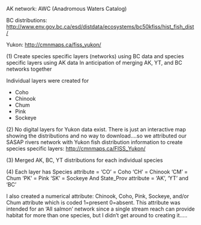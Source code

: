AK network: AWC (Anadromous Waters Catalog)

BC distributions: http://www.env.gov.bc.ca/esd/distdata/ecosystems/bc50kfiss/hist_fish_dist/

Yukon: http://cmnmaps.ca/fiss_yukon/

(1)	Create species specific layers (networks) using BC data and species specific layers using AK data In anticipation of merging AK, YT, and BC networks together

Individual layers were created for 
- Coho
- Chinook
- Chum
- Pink
- Sockeye		

(2)	No digital layers for Yukon data exist. There is just an interactive map showing the distributions and no way to download….so we attributed our SASAP rivers network with Yukon fish distribution information to create species specific layers:
http://cmnmaps.ca/FISS_Yukon/

(3)	Merged AK, BC, YT distributions for each individual species

(4)	Each layer has 
Species attribute =
 ‘CO’ = Coho
‘CH’ = Chinook
‘CM’ = Chum
‘PK’ = Pink
‘SK’ = Sockeye
And 
State_Prov attribute = ‘AK’, ‘YT’ and ‘BC’

I also created a numerical attribute: Chinook, Coho, Pink, Sockeye, and/or Chum attribute which is coded 1=present 0=absent. This attribute was intended for an ‘All salmon’ network since a single stream reach can provide habitat for more than one species, but I didn’t get around to creating it…..
